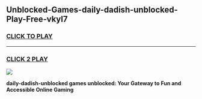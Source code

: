 
## Unblocked-Games-daily-dadish-unblocked-Play-Free-vkyl7
<h3>
<a href="https://premium76.site?title=daily-dadish-unblocked&ref=10A">CLICK TO PLAY</a></h3>
<hr>

<h3>
<a href="https://premium76.site?title=daily-dadish-unblocked&ref=10A">CLICK 2 PLAY</a>
  
</h3>

<a href="https://premium76.site?title=daily-dadish-unblocked&ref=10A"><img src="https://clearcache.store/games.png"></a>


**daily-dadish-unblocked games unblocked: Your Gateway to Fun and Accessible Online Gaming**
